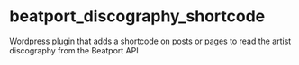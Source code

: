 beatport_discography_shortcode
==============================

Wordpress plugin that adds a shortcode on posts or pages to read the artist discography from the Beatport API
